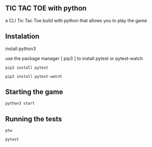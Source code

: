 ## TIC TAC TOE with python

a CLI Tic Tac Toe build with python that allows you to play the game 

## Instalation

install python3

use the package manager [ pip3 ] 
to install pytest or pytest-watch

```pip3 install pytest```

```pip3 install pytest-watch```

## Starting the game

```python3 start```

## Running the tests

```ptw```

```pytest```


